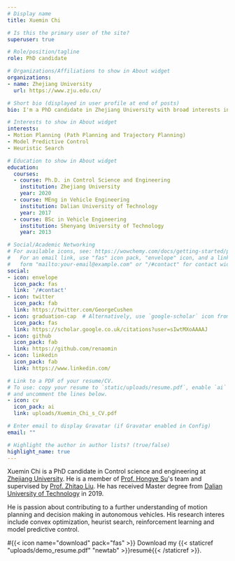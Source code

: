 ```yaml
---
# Display name
title: Xuemin Chi

# Is this the primary user of the site?
superuser: true

# Role/position/tagline
role: PhD candidate

# Organizations/Affiliations to show in About widget
organizations:
- name: Zhejiang University
  url: https://www.zju.edu.cn/

# Short bio (displayed in user profile at end of posts)
bio: I'm a PhD candidate in Zhejiang University with broad interests in self-driving cars and motion planning.

# Interests to show in About widget
interests:
- Motion Planning (Path Planning and Trajectory Planning)
- Model Predictive Control
- Heuristic Search

# Education to show in About widget
education:
  courses:
  - course: Ph.D. in Control Science and Engineering
    institution: Zhejiang University
    year: 2020
  - course: MEng in Vehicle Engineering
    institution: Dalian University of Technology
    year: 2017
  - course: BSc in Vehicle Engineering
    institution: Shenyang University of Technology
    year: 2013

# Social/Academic Networking
# For available icons, see: https://wowchemy.com/docs/getting-started/page-builder/#icons
#   For an email link, use "fas" icon pack, "envelope" icon, and a link in the
#   form "mailto:your-email@example.com" or "/#contact" for contact widget.
social:
- icon: envelope
  icon_pack: fas
  link: '/#contact'
- icon: twitter
  icon_pack: fab
  link: https://twitter.com/GeorgeCushen
- icon: graduation-cap  # Alternatively, use `google-scholar` icon from `ai` icon pack
  icon_pack: fas
  link: https://scholar.google.co.uk/citations?user=sIwtMXoAAAAJ
- icon: github
  icon_pack: fab
  link: https://github.com/renaomin
- icon: linkedin
  icon_pack: fab
  link: https://www.linkedin.com/

# Link to a PDF of your resume/CV.
# To use: copy your resume to `static/uploads/resume.pdf`, enable `ai` icons in `params.toml`, 
# and uncomment the lines below.
- icon: cv
  icon_pack: ai
  link: uploads/Xuemin_Chi_s_CV.pdf

# Enter email to display Gravatar (if Gravatar enabled in Config)
email: ""

# Highlight the author in author lists? (true/false)
highlight_name: true
---
```


Xuemin Chi is a PhD candidate in Control science and engineering at [Zhejiang University](http://www.zju.edu.cn/). He is a member of [Prof. Hongye Su](https://scholar.google.com/citations?user=9rfFRjgAAAAJ&hl=zh-CN&oi=ao)'s team and supervised by [Prof. Zhitao Liu](https://scholar.google.com/citations?hl=zh-CN&user=WIRnEuAAAAAJ). He has received Master degree from [Dalian University of Technology](http://www.dlut.edu.cn) in 2019.

He is passion about contributing to a further understanding of motion planning and decision making in autonomous vehicles. His research interes include convex optimization, heurist search, reinforcement learning and model predictive control.

#{{< icon name="download" pack="fas" >}} Download my {{< staticref "uploads/demo_resume.pdf" "newtab" >}}resumé{{< /staticref >}}.
